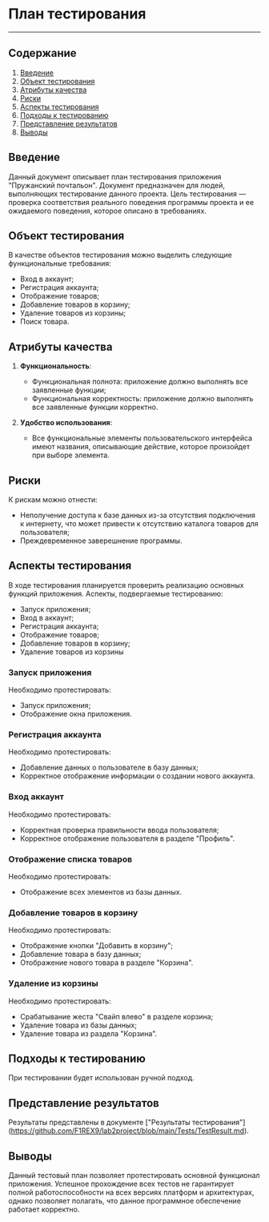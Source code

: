 # План тестирования

---

## Содержание
1. [Введение](#introduction)  
2. [Объект тестирования](#items)  
3. [Атрибуты качества](#quality)  
4. [Риски](#risk)  
5. [Аспекты тестирования](#features)  
6. [Подходы к тестированию](#approach)  
7. [Представление результатов](#pass)  
8. [Выводы](#conclusion)

<a name="introduction"/>

## Введение

Данный документ описывает план тестирования приложения "Пружанский почтальон". Документ предназначен для людей, выполняющих тестирование данного проекта. Цель тестирования — проверка соответствия реального поведения программы проекта и ее ожидаемого поведения, которое описано в требованиях.

<a name="items"/>

## Объект тестирования

В качестве объектов тестирования можно выделить следующие функциональные требования:

- Вход в аккаунт;
- Регистрация аккаунта;
- Отображение товаров;
- Добавление товаров в корзину;
- Удаление товаров из корзины;
- Поиск товара.


<a name="quality"/>

## Атрибуты качества

1. **Функциональность**:
    - Функциональная полнота: приложение должно выполнять все заявленные функции;
    - Функциональная корректность: приложение должно выполнять все заявленные функции корректно.
   
2. **Удобство использования**:
    - Все функциональные элементы пользовательского интерфейса имеют названия, описывающие действие, которое произойдет при выборе элемента.

<a name="risk"/>

## Риски

К рискам можно отнести:
- Неполучение доступа к базе данных из-за отсутствия подключения к интернету, что может привести к отсутствию каталога товаров для пользователя;
- Преждевременное заверешнение программы.

<a name="features"/>

## Аспекты тестирования

В ходе тестирования планируется проверить реализацию основных функций приложения. Аспекты, подвергаемые тестированию: 
- Запуск приложения;  
- Вход в аккаунт;
- Регистрация аккаунта;
- Отображение товаров;
- Добавление товаров в корзину;
- Удаление товаров из корзины


### Запуск приложения
Необходимо протестировать:
- Запуск приложения;
- Отображение окна приложения.

### Регистрация аккаунта
Необходимо протестировать:
- Добавление данных о пользователе в базу данных;
- Корректное отображение информации о создании нового аккаунта.

### Вход аккаунт
Необходимо протестировать:
- Корректная проверка правильности ввода пользователя;
- Корректное отображение пользователя в разделе "Профиль".

### Отображение списка товаров
Необходимо протестировать:
- Отображение всех элементов из базы данных.

### Добавление товаров в корзину
Необходимо протестировать:
- Отображение кнопки "Добавить в корзину";
- Добавление товара в базу данных;
- Отображение нового товара в разделе "Корзина".

### Удаление из корзины
Необходимо протестировать:
- Срабатывание жеста "Свайп влево" в разделе корзина;
- Удаление товара из базы данных;
- Удаление товара из раздела "Корзина".


<a name="approach"/>

## Подходы к тестированию

При тестировании будет использован ручной подход.

<a name="pass"/>

## Представление результатов

Результаты представлены в документе ["Результаты тестирования"]
(https://github.com/F1REX9/lab2project/blob/main/Tests/TestResult.md).

<a name="conclusion"/>

## Выводы

Данный тестовый план позволяет протестировать основной функционал приложения. Успешное прохождение всех тестов не гарантирует полной работоспособности на всех версиях платформ и архитектурах, однако позволяет полагать, что данное программное обеспечение работает корректно.
